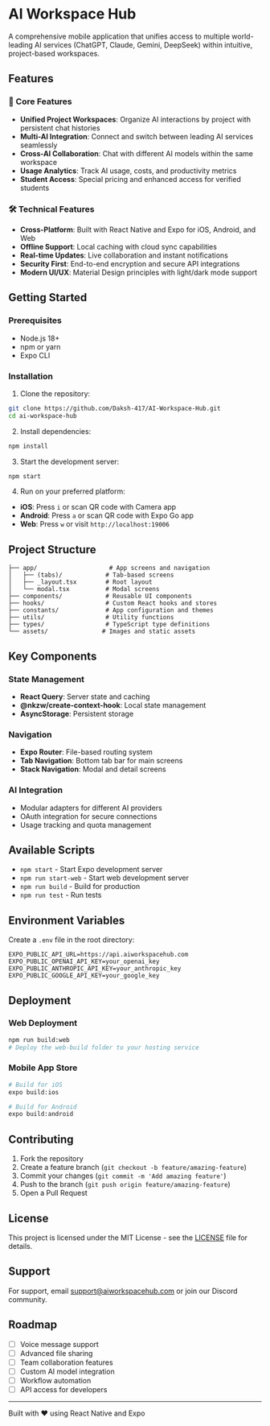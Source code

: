 # AI Workspace Hub

A comprehensive mobile application that unifies access to multiple world-leading AI services (ChatGPT, Claude, Gemini, DeepSeek) within intuitive, project-based workspaces.

## Features

### 🚀 Core Features
- **Unified Project Workspaces**: Organize AI interactions by project with persistent chat histories
- **Multi-AI Integration**: Connect and switch between leading AI services seamlessly
- **Cross-AI Collaboration**: Chat with different AI models within the same workspace
- **Usage Analytics**: Track AI usage, costs, and productivity metrics
- **Student Access**: Special pricing and enhanced access for verified students

### 🛠 Technical Features
- **Cross-Platform**: Built with React Native and Expo for iOS, Android, and Web
- **Offline Support**: Local caching with cloud sync capabilities
- **Real-time Updates**: Live collaboration and instant notifications
- **Security First**: End-to-end encryption and secure API integrations
- **Modern UI/UX**: Material Design principles with light/dark mode support

## Getting Started

### Prerequisites
- Node.js 18+ 
- npm or yarn
- Expo CLI

### Installation

1. Clone the repository:
```bash
git clone https://github.com/Daksh-417/AI-Workspace-Hub.git
cd ai-workspace-hub
```

2. Install dependencies:
```bash
npm install
```

3. Start the development server:
```bash
npm start
```

4. Run on your preferred platform:
- **iOS**: Press `i` or scan QR code with Camera app
- **Android**: Press `a` or scan QR code with Expo Go app  
- **Web**: Press `w` or visit `http://localhost:19006`

## Project Structure

```
├── app/                    # App screens and navigation
│   ├── (tabs)/            # Tab-based screens
│   ├── _layout.tsx        # Root layout
│   └── modal.tsx          # Modal screens
├── components/            # Reusable UI components
├── hooks/                 # Custom React hooks and stores
├── constants/             # App configuration and themes
├── utils/                 # Utility functions
├── types/                 # TypeScript type definitions
└── assets/               # Images and static assets
```

## Key Components

### State Management
- **React Query**: Server state and caching
- **@nkzw/create-context-hook**: Local state management
- **AsyncStorage**: Persistent storage

### Navigation
- **Expo Router**: File-based routing system
- **Tab Navigation**: Bottom tab bar for main screens
- **Stack Navigation**: Modal and detail screens

### AI Integration
- Modular adapters for different AI providers
- OAuth integration for secure connections
- Usage tracking and quota management

## Available Scripts

- `npm start` - Start Expo development server
- `npm run start-web` - Start web development server
- `npm run build` - Build for production
- `npm run test` - Run tests

## Environment Variables

Create a `.env` file in the root directory:

```env
EXPO_PUBLIC_API_URL=https://api.aiworkspacehub.com
EXPO_PUBLIC_OPENAI_API_KEY=your_openai_key
EXPO_PUBLIC_ANTHROPIC_API_KEY=your_anthropic_key
EXPO_PUBLIC_GOOGLE_API_KEY=your_google_key
```

## Deployment

### Web Deployment
```bash
npm run build:web
# Deploy the web-build folder to your hosting service
```

### Mobile App Store
```bash
# Build for iOS
expo build:ios

# Build for Android  
expo build:android
```

## Contributing

1. Fork the repository
2. Create a feature branch (`git checkout -b feature/amazing-feature`)
3. Commit your changes (`git commit -m 'Add amazing feature'`)
4. Push to the branch (`git push origin feature/amazing-feature`)
5. Open a Pull Request

## License

This project is licensed under the MIT License - see the [LICENSE](LICENSE) file for details.

## Support

For support, email support@aiworkspacehub.com or join our Discord community.

## Roadmap

- [ ] Voice message support
- [ ] Advanced file sharing
- [ ] Team collaboration features
- [ ] Custom AI model integration
- [ ] Workflow automation
- [ ] API access for developers

---

Built with ❤️ using React Native and Expo
